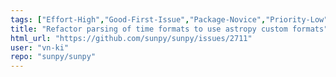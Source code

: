 ```yaml
---
tags: ["Effort-High","Good-First-Issue","Package-Novice","Priority-Low","Refactoring","time"]
title: "Refactor parsing of time formats to use astropy custom formats"
html_url: "https://github.com/sunpy/sunpy/issues/2711"
user: "vn-ki"
repo: "sunpy/sunpy"
---
```


